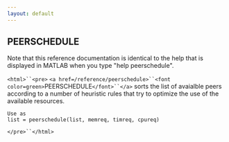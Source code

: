 ```yaml
---
layout: default
---
```


##  PEERSCHEDULE

Note that this reference documentation is identical to the help that is displayed in MATLAB when you type "help peerschedule".

`<html>``<pre>`
    `<a href=/reference/peerschedule>``<font color=green>`PEERSCHEDULE`</font>``</a>` sorts the list of avaialble peers according to a number of heuristic 
    rules that try to optimize the use of the available resources.
 
    Use as
    list = peerschedule(list, memreq, timreq, cpureq)
`</pre>``</html>`

